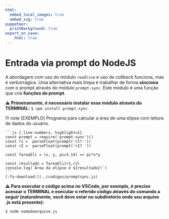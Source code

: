 ```yaml
---
html:
  embed_local_images: true
  embed_svg: true
puppeteer: 
  printBackground: true
export_on_save:
    html: true
---
```

<!-- 32 -->

# Entrada via prompt do NodeJS

A abordagem com uso do módulo `readline` e uso de *callback* funciona, mas é verborrágica.
Uma alternativa mais limpa é trabalhar de forma **síncrona** com o prompt através do módulo `prompt-sync`. Este módulo é uma função que cria **funções de prompt**.

**:warning: Primeiramente, é necessário instalar esse módulo através do TERMINAL:** 
`$ npm install prompt-sync`

!!! note [EXEMPLO] Programa para calcular a área de uma elipse com leitura de dados do usuário.

    ```js {.line-numbers, highlight=1}
    const prompt = require('prompt-sync')()
    const r1 =  parseFloat(prompt('r1? '))
    const r2 =  parseFloat(prompt('r2? '))

    const fareaEli = (x, y, pi=3.14) => pi*x*y

    const resultado = fareaEli(r1,r2)
    console.log(`Área da elipse é ${resultado}!`)
    ```
    [:fa-download:](../codigos/promptsync.js)

**:warning: Para executar o código acima no VSCode, por exemplo, é preciso acessar o TERMINAL e executar o referido código através do comando a seguir (naturalmente, você deve estar no subdiretório onde seu arquivo .js está presente):**

`$ node nomedoarquivo.js`